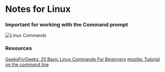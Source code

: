 # Notes for Linux
### Important for working with the Command prompt
![Linux Commands](https://i.redd.it/isnefnt32wn21.jpg)







### Resources
  [GeeksForGeeks: 25 Basic Linux Commands For Beginners](https://www.geeksforgeeks.org/basic-linux-commands/)
  [mozilla: Tutorial on the command line](https://developer.mozilla.org/en-US/docs/Learn/Tools_and_testing/Understanding_client-side_tools/Command_line)
